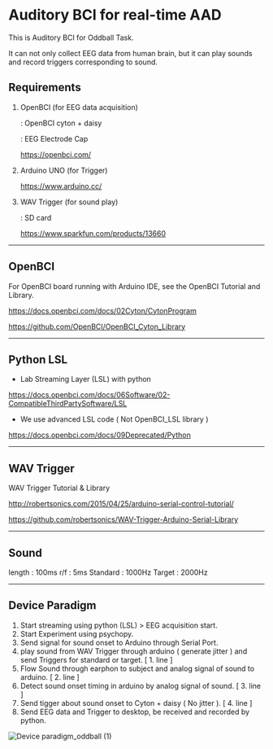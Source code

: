 # Auditory BCI for real-time AAD

This is Auditory BCI for Oddball Task.

It can not only collect EEG data from human brain, but it can play sounds and record triggers corresponding to sound.


## Requirements

1. OpenBCI (for EEG data acquisition)

    : OpenBCI cyton + daisy

    : EEG Electrode Cap

    https://openbci.com/

2. Arduino UNO (for Trigger)

    https://www.arduino.cc/

3. WAV Trigger (for sound play)

    : SD card

    https://www.sparkfun.com/products/13660

---------------------------

## OpenBCI 

For OpenBCI board running with Arduino IDE, see the OpenBCI Tutorial and Library.

https://docs.openbci.com/docs/02Cyton/CytonProgram

https://github.com/OpenBCI/OpenBCI_Cyton_Library

------------------------------

## Python LSL

- Lab Streaming Layer (LSL) with python

https://docs.openbci.com/docs/06Software/02-CompatibleThirdPartySoftware/LSL

+ We use advanced LSL code ( Not OpenBCI_LSL library )

https://docs.openbci.com/docs/09Deprecated/Python

-------------------------------

## WAV Trigger

WAV Trigger Tutorial & Library

http://robertsonics.com/2015/04/25/arduino-serial-control-tutorial/

https://github.com/robertsonics/WAV-Trigger-Arduino-Serial-Library

---------------------------------

## Sound

length : 100ms
r/f : 5ms
Standard : 1000Hz
Target : 2000Hz

------------------------------
## Device Paradigm

1. Start streaming using python (LSL) > EEG acquisition start.
2. Start Experiment using psychopy.
3. Send signal for sound onset to Arduino through Serial Port.
4. play sound from WAV Trigger through arduino ( generate jitter ) and send Triggers for standard or target. [ 1. line ]
5. Flow Sound through earphon to subject and analog signal of sound to arduino. [ 2. line ]
6. Detect sound onset timing in arduino by analog signal of sound. [ 3. line ]
7. Send tigger about sound onset to Cyton + daisy ( No jitter ). [ 4. line ]
8. Send EEG data and Trigger to desktop, be received and recorded by python.



![Device paradigm_oddball (1)](https://user-images.githubusercontent.com/85104167/120580345-fd92e100-c463-11eb-9166-1731674b8ad1.jpg)

